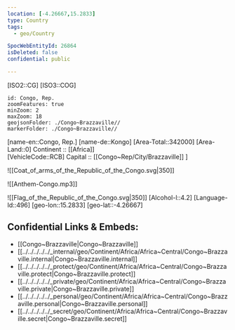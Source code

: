 ```yaml
---
location: [-4.26667,15.2833] 
type: Country
tags:
  - geo/Country

SpocWebEntityId: 26864
isDeleted: false
confidential: public

---
```

[ISO2::CG] 
[ISO3::COG] 
```leaflet
id: Congo, Rep.
zoomFeatures: true 
minZoom: 2 
maxZoom: 18
geojsonFolder: ./Congo~Brazzaville//
markerFolder: ./Congo~Brazzaville//
```

[name-en::Congo, Rep.] 
[name-de::Kongo] 
[Area-Total::342000] 
[Area-Land::0] 
Continent :: [[Africa]]  
[VehicleCode::RCB] 
Capital ::  [[Congo~Rep/City/Brazzaville]] ] 

![[Coat_of_arms_of_the_Republic_of_the_Congo.svg|350]] 

![[Anthem-Congo.mp3]] 

![[Flag_of_the_Republic_of_the_Congo.svg|350]] 
[Alcohol-l::4.2] 
[Language-Id::496] 
[geo-lon::15.2833] 
[geo-lat::-4.26667] 



## Confidential Links & Embeds: 
- [[Congo~Brazzaville|Congo~Brazzaville]] 
- [[../../../../../_internal/geo/Continent/Africa/Africa~Central/Congo~Brazzaville.internal|Congo~Brazzaville.internal]] 
- [[../../../../../_protect/geo/Continent/Africa/Africa~Central/Congo~Brazzaville.protect|Congo~Brazzaville.protect]] 
- [[../../../../../_private/geo/Continent/Africa/Africa~Central/Congo~Brazzaville.private|Congo~Brazzaville.private]] 
- [[../../../../../_personal/geo/Continent/Africa/Africa~Central/Congo~Brazzaville.personal|Congo~Brazzaville.personal]] 
- [[../../../../../_secret/geo/Continent/Africa/Africa~Central/Congo~Brazzaville.secret|Congo~Brazzaville.secret]] 

